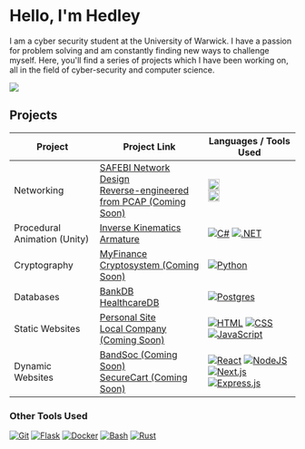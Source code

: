 # Hello, I'm Hedley

I am a cyber security student at the University of Warwick. I have a passion for problem solving and am constantly finding new ways to challenge myself. Here, you'll find a series of projects which I have been working on, all in the field of cyber-security and computer science.

<a href="https://www.linkedin.com/in/hedley-benaiges-2179011b7"><img src="https://img.shields.io/badge/-LinkedIn-0072b1?&style=for-the-badge&logo=linkedin&logoColor=white" /></a>


## Projects

| Project                                         | Project Link         | Languages / Tools Used |
|-----------------------------------------------|----------------------------|--------------------|
| Networking          | <a href="https://github.com/HedleyBenaiges/SAFEBI-Network/tree/main">SAFEBI Network Design</a><br/><a href="">Reverse-engineered from PCAP (Coming Soon)</a>| <img src="https://img.shields.io/badge/Packet_tracer-1D6A9A?style=for-the-badge&logo=Cisco&logoColor=white" style="height: 20px"/><br/><img src="https://img.shields.io/badge/-Wireshark-%231679A7?style=for-the-badge&logo=wireshark&logoColor=white" style="height: 20px"/> |
| Procedural Animation (Unity)          | <a href="https://github.com/HedleyBenaiges/IK_Arm_Unity">Inverse Kinematics Armature</a>| [![C#](https://custom-icon-badges.demolab.com/badge/C%23-%23239120.svg?logo=cshrp&logoColor=white)](#) [![.NET](https://img.shields.io/badge/.NET-512BD4?logo=dotnet&logoColor=fff)](#) |
| Cryptography | <a href="">MyFinance Cryptosystem (Coming Soon)</a> | [![Python](https://img.shields.io/badge/Python-3776AB?logo=python&logoColor=fff)](#) |
| Databases | <a href="https://github.com/HedleyBenaiges/BankDB">BankDB</a><br/><a href="https://github.com/HedleyBenaiges/HealthcareDB/blob/main/README.md">HealthcareDB</a> | [![Postgres](https://img.shields.io/badge/Postgres-%23316192.svg?logo=postgresql&logoColor=white)](#) |
| Static Websites | <a href="">Personal Site</a><br/><a href="https://hedleybenaiges.github.io">Local Company (Coming Soon)</a> | [![HTML](https://img.shields.io/badge/HTML-%23E34F26.svg?logo=html5&logoColor=white)](#) [![CSS](https://img.shields.io/badge/CSS-1572B6?logo=css3&logoColor=fff)](#) [![JavaScript](https://img.shields.io/badge/JavaScript-F7DF1E?logo=javascript&logoColor=000)](#)
| Dynamic Websites | <a href="">BandSoc (Coming Soon)</a><br/><a href="">SecureCart (Coming Soon)</a> | [![React](https://img.shields.io/badge/React-%2320232a.svg?logo=react&logoColor=%2361DAFB)](#) [![NodeJS](https://img.shields.io/badge/Node.js-6DA55F?logo=node.js&logoColor=white)](#) [![Next.js](https://img.shields.io/badge/Next.js-black?logo=next.js&logoColor=white)](#) [![Express.js](https://img.shields.io/badge/Express.js-%23404d59.svg?logo=express&logoColor=%2361DAFB)](#)

### Other Tools Used
[![Git](https://img.shields.io/badge/Git-F05032?logo=git&logoColor=fff)](#)
[![Flask](https://img.shields.io/badge/Flask-000?logo=flask&logoColor=fff)](#)
[![Docker](https://img.shields.io/badge/Docker-2496ED?logo=docker&logoColor=fff)](#)
[![Bash](https://img.shields.io/badge/Bash-4EAA25?logo=gnubash&logoColor=fff)](#)
[![Rust](https://img.shields.io/badge/Rust-%23000000.svg?e&logo=rust&logoColor=white)](#)

